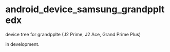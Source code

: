 # android_device_samsung_grandppltedx

device tree for grandpplte (J2 Prime, J2 Ace, Grand Prime Plus)

in development.

